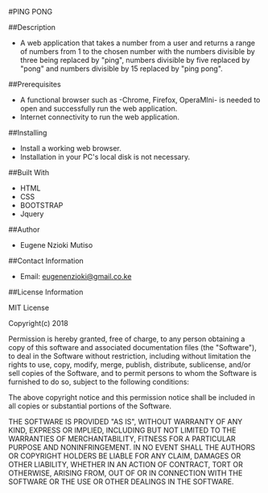 #PING PONG

##Description
* A web application that takes a number from a user and returns a range of numbers from 1 to the chosen number with the numbers divisible by three being replaced by "ping", numbers divisible by five replaced by "pong" and numbers divisible by 15 replaced by "ping pong".

##Prerequisites

* A functional browser such as -Chrome, Firefox, OperaMIni- is needed to open and successfully run the web application.
* Internet connectivity to run the web application.

##Installing

* Install a working web browser.
* Installation in your PC's local disk is not necessary. 

##Built With

* HTML 
* CSS
* BOOTSTRAP
* Jquery

##Author

* Eugene Nzioki Mutiso

##Contact Information

* Email: eugenenzioki@gmail.co.ke

##License Information

MIT License

Copyright(c) 2018

Permission is hereby granted, free of charge, to any person obtaining a copy of this software and associated documentation files (the "Software"), to deal in the Software without restriction, including without limitation the rights to use, copy, modify, merge, publish, distribute, sublicense, and/or sell copies of the Software, and to permit persons to whom the Software is furnished to do so, subject to the following conditions:

The above copyright notice and this permission notice shall be included in all copies or substantial portions of the Software.

THE SOFTWARE IS PROVIDED "AS IS", WITHOUT WARRANTY OF ANY KIND, EXPRESS OR IMPLIED, INCLUDING BUT NOT LIMITED TO THE WARRANTIES OF MERCHANTABILITY, FITNESS FOR A PARTICULAR PURPOSE AND NONINFRINGEMENT. IN NO EVENT SHALL THE AUTHORS OR COPYRIGHT HOLDERS BE LIABLE FOR ANY CLAIM, DAMAGES OR OTHER LIABILITY, WHETHER IN AN ACTION OF CONTRACT, TORT OR OTHERWISE, ARISING FROM, OUT OF OR IN CONNECTION WITH THE SOFTWARE OR THE USE OR OTHER DEALINGS IN THE SOFTWARE.

